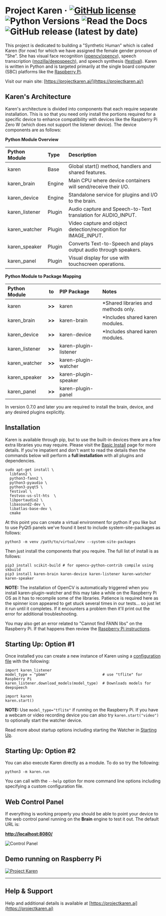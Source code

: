 # Project Karen &middot; [![GitHub license](https://img.shields.io/github/license/lnxusr1/karen)](https://github.com/lnxusr1/karen/blob/master/LICENSE) ![Python Versions](https://img.shields.io/pypi/pyversions/yt2mp3.svg) ![Read the Docs](https://img.shields.io/readthedocs/project-karen) ![GitHub release (latest by date)](https://img.shields.io/github/v/release/lnxusr1/karen)

This project is dedicated to building a "Synthetic Human" which is called Karen (for now) for which we have assigned the female gender pronoun of "She". She has visual face recognition ([opencv/opencv](https://github.com/opencv/opencv)), speech transcription ([mozilla/deepspeech](https://github.com/mozilla/DeepSpeech)), and speech synthesis ([festival](http://www.cstr.ed.ac.uk/projects/festival/)).  Karen is written in Python and is targeted primarily at the single board computer (SBC) platforms like the [Raspberry Pi](https://www.raspberrypi.org/).

Visit our main site: [https://projectkaren.ai/](https://projectkaren.ai/)

## Karen's Architecture

Karen's architecture is divided into components that each require separate installation.  This is so that you need only install the portions required for a specific device to enhance compatibility with devices like the Raspberry Pi Zero W (which does not support the listener device).  The device components are as follows:

__Python Module Overview__

| Python Module  | Type   | Description                                                      |
| :------------- | :----- | :--------------------------------------------------------------- |
| karen          | Base   | Global start() method, handlers and shared features.             |
| karen_brain    | Engine | Main CPU where device containers will send/receive their I/O.    |
| karen_device   | Engine | Standalone service for plugins and I/O to the brain.             |
| karen_listener | Plugin | Audio capture and Speech-to-Text translation for AUDIO_INPUT.    |
| karen_watcher  | Plugin | Video capture and object detection/recognition for IMAGE_INPUT.  |
| karen_speaker  | Plugin | Converts Text-to-Speech and plays output audio through speakers. |
| karen_panel    | Plugin | Visual display for use with touchscreen operations.              |

__Python Module to Package Mapping__

| Python Module  | to     | PIP Package           | Notes                               |
| :------------- | ------ | :-------------------- | :---------------------------------- |
| karen          | __>>__ | karen                 | *Shared libraries and methods only. |
| karen_brain    | __>>__ | karen-brain           | *Includes shared karen modules.     |
| karen_device   | __>>__ | karen-device          | *Includes shared karen modules.     |
| karen_listener | __>>__ | karen-plugin-listener |                                     |
| karen_watcher  | __>>__ | karen-plugin-watcher  |                                     |
| karen_speaker  | __>>__ | karen-plugin-speaker  |                                     |
| karen_panel    | __>>__ | karen-plugin-panel    |                                     |

In version 0.7.0 and later you are required to install the brain, device, and any desired plugins explicitly.

## Installation

Karen is available through pip, but to use the built-in devices there are a few extra libraries you may require.  Please visit the [Basic Install](https://docs.projectkaren.ai/en/latest/installation.basic/) page for more details.  If you're impatient and don't want to read the details then the commands below will perform a __full installation__ with all plugins and dependencies.

```
sudo apt-get install \
  libfann2 \
  python3-fann2 \
  python3-pyaudio \
  python3-pyqt5 \
  festival \
  festvox-us-slt-hts  \
  libportaudio2 \
  libasound2-dev \
  libatlas-base-dev \
  cmake
```

At this point you can create a virtual environment for python if you like but to use PyQt5 panels we've found it best to include system-site-packages as follows:

```
python3 -m venv /path/to/virtual/env --system-site-packages
```

Then just install the components that you require.  The full list of install is as follows:

```
pip3 install scikit-build # for opencv-python-contrib compile using skbuild
pip3 install karen-brain karen-device karen-listener karen-watcher karen-speaker
```
__NOTE:__ The installation of OpenCV is automatically triggered when you install karen-plugin-watcher and this may take a while on the Raspberry Pi OS as it has to recompile some of the libraries.  Patience is required here as the spinner icon appeared to get stuck several times in our tests... so just let it run until it completes.  If it encounters a problem then it'll print out the error for additional troubleshooting.

You may also get an error related to "Cannot find FANN libs" on the Raspberry Pi.  If that happens then review the [Raspberry Pi instructions](installation.raspberrypi.md).

## Starting Up: Option #1
Once installed you can create a new instance of Karen using a [configuration file](https://docs.projectkaren.ai/en/latest/config.overview/) with the following:

```
import karen_listener
model_type = "pbmm"                         # use "tflite" for Raspberry Pi
karen_listener.download_models(model_type)  # Downloads models for deepspeech

import karen
karen.start()
```

__NOTE:__ Use ```model_type="tflite"``` if running on the Raspberry Pi.  If you have a webcam or video recording device you can also try ```karen.start("video")``` to optionally start the watcher device.

Read more about startup options including starting the Watcher in [Starting Up](https://docs.projectkaren.ai/en/latest/karen/).

## Starting Up: Option #2
You can also execute Karen directly as a module.  To do so try the following:

```
python3 -m karen.run 
```

You can call with the ```--help``` option for more command line options including specifying a custom configuration file.

## Web Control Panel

If everything is working properly you should be able to point your device to the web control panel running on the __Brain__ engine to test it out.  The default URL is:

__[http://localhost:8080/](http://localhost:8080/)__

![Control Panel](https://projectkaren.ai/wp-content/uploads/2021/06/karen_model_0_5_4_control_panel.png)

## Demo running on Raspberry Pi


[![Project Karen](https://projectkaren.ai/wp-content/uploads/2021/06/karen_model_0_1_0_demo3.jpg)](https://projectkaren.ai/static/karen_model_0_1.mp4)

-----

## Help &amp; Support
Help and additional details is available at [https://projectkaren.ai](https://projectkaren.ai)
